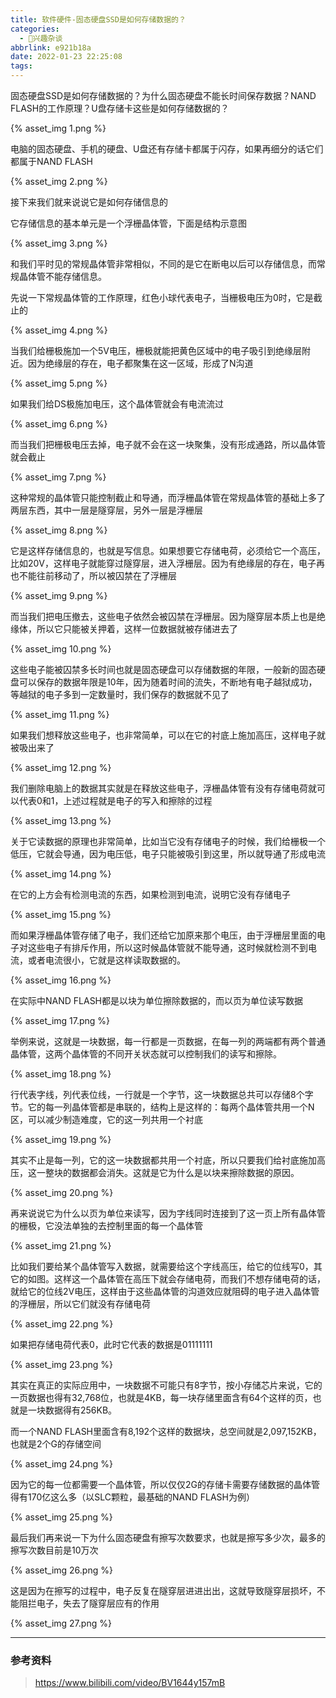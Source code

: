 ```yaml
---
title: 软件硬件-固态硬盘SSD是如何存储数据的？
categories:
  - 🌙兴趣杂谈
abbrlink: e921b18a
date: 2022-01-23 22:25:08
tags:
---
```


固态硬盘SSD是如何存储数据的？为什么固态硬盘不能长时间保存数据？NAND FLASH的工作原理？U盘存储卡这些是如何存储数据的？

{% asset_img 1.png %}

电脑的固态硬盘、手机的硬盘、U盘还有存储卡都属于闪存，如果再细分的话它们都属于NAND FLASH

{% asset_img 2.png %}

接下来我们就来说说它是如何存储信息的

<!--more-->

它存储信息的基本单元是一个浮栅晶体管，下面是结构示意图

{% asset_img 3.png %}

和我们平时见的常规晶体管非常相似，不同的是它在断电以后可以存储信息，而常规晶体管不能存储信息。

先说一下常规晶体管的工作原理，红色小球代表电子，当栅极电压为0时，它是截止的

{% asset_img 4.png %}

当我们给栅极施加一个5V电压，栅极就能把黄色区域中的电子吸引到绝缘层附近。因为绝缘层的存在，电子都聚集在这一区域，形成了N沟道

{% asset_img 5.png %}

如果我们给DS极施加电压，这个晶体管就会有电流流过

{% asset_img 6.png %}

而当我们把栅极电压去掉，电子就不会在这一块聚集，没有形成通路，所以晶体管就会截止

{% asset_img 7.png %}

这种常规的晶体管只能控制截止和导通，而浮栅晶体管在常规晶体管的基础上多了两层东西，其中一层是隧穿层，另外一层是浮栅层

{% asset_img 8.png %}

它是这样存储信息的，也就是写信息。如果想要它存储电荷，必须给它一个高压，比如20V，这样电子就能穿过隧穿层，进入浮栅层。因为有绝缘层的存在，电子再也不能往前移动了，所以被囚禁在了浮栅层

{% asset_img 9.png %}

而当我们把电压撤去，这些电子依然会被囚禁在浮栅层。因为隧穿层本质上也是绝缘体，所以它只能被关押着，这样一位数据就被存储进去了

{% asset_img 10.png %}

这些电子能被囚禁多长时间也就是固态硬盘可以存储数据的年限，一般新的固态硬盘可以保存的数据年限是10年，因为随着时间的流失，不断地有电子越狱成功，等越狱的电子多到一定数量时，我们保存的数据就不见了

{% asset_img 11.png %}

如果我们想释放这些电子，也非常简单，可以在它的衬底上施加高压，这样电子就被吸出来了

{% asset_img 12.png %}

我们删除电脑上的数据其实就是在释放这些电子，浮栅晶体管有没有存储电荷就可以代表0和1，上述过程就是电子的写入和擦除的过程

{% asset_img 13.png %}

关于它读数据的原理也非常简单，比如当它没有存储电子的时候，我们给栅极一个低压，它就会导通，因为电压低，电子只能被吸引到这里，所以就导通了形成电流

{% asset_img 14.png %}

在它的上方会有检测电流的东西，如果检测到电流，说明它没有存储电子

{% asset_img 15.png %}

而如果浮栅晶体管存储了电子，我们还给它加原来那个电压，由于浮栅层里面的电子对这些电子有排斥作用，所以这时候晶体管就不能导通，这时候就检测不到电流，或者电流很小，它就是这样读取数据的。

{% asset_img 16.png %}

在实际中NAND FLASH都是以块为单位擦除数据的，而以页为单位读写数据

{% asset_img 17.png %}

举例来说，这就是一块数据，每一行都是一页数据，在每一列的两端都有两个普通晶体管，这两个晶体管的不同开关状态就可以控制我们的读写和擦除。

{% asset_img 18.png %}

行代表字线，列代表位线，一行就是一个字节，这一块数据总共可以存储8个字节。它的每一列晶体管都是串联的，结构上是这样的：每两个晶体管共用一个N区，可以减少制造难度，它的这一列共用一个衬底

{% asset_img 19.png %}

其实不止是每一列，它的这一块数据都共用一个衬底，所以只要我们给衬底施加高压，这一整块的数据都会消失。这就是它为什么是以块来擦除数据的原因。

{% asset_img 20.png %}

再来说说它为什么以页为单位来读写，因为字线同时连接到了这一页上所有晶体管的栅极，它没法单独的去控制里面的每一个晶体管

{% asset_img 21.png %}

比如我们要给某个晶体管写入数据，就需要给这个字线高压，给它的位线写0，其它的如图。这样这一个晶体管在高压下就会存储电荷，而我们不想存储电荷的话，就给它的位线2V电压，这样由于这些晶体管的沟道效应就阻碍的电子进入晶体管的浮栅层，所以它们就没有存储电荷

{% asset_img 22.png %}

如果把存储电荷代表0，此时它代表的数据是01111111

{% asset_img 23.png %}

其实在真正的实际应用中，一块数据不可能只有8字节，按小存储芯片来说，它的一页数据也得有32,768位，也就是4KB，每一块存储里面含有64个这样的页，也就是一块数据得有256KB。

而一个NAND FLASH里面含有8,192个这样的数据块，总空间就是2,097,152KB，也就是2个G的存储空间

{% asset_img 24.png %}

因为它的每一位都需要一个晶体管，所以仅仅2G的存储卡需要存储数据的晶体管得有170亿这么多（以SLC颗粒，最基础的NAND FLASH为例）

{% asset_img 25.png %}

最后我们再来说一下为什么固态硬盘有擦写次数要求，也就是擦写多少次，最多的擦写次数目前是10万次

{% asset_img 26.png %}

这是因为在擦写的过程中，电子反复在隧穿层进进出出，这就导致隧穿层损坏，不能阻拦电子，失去了隧穿层应有的作用

{% asset_img 27.png %}

***

### 参考资料

> <https://www.bilibili.com/video/BV1644y157mB>
